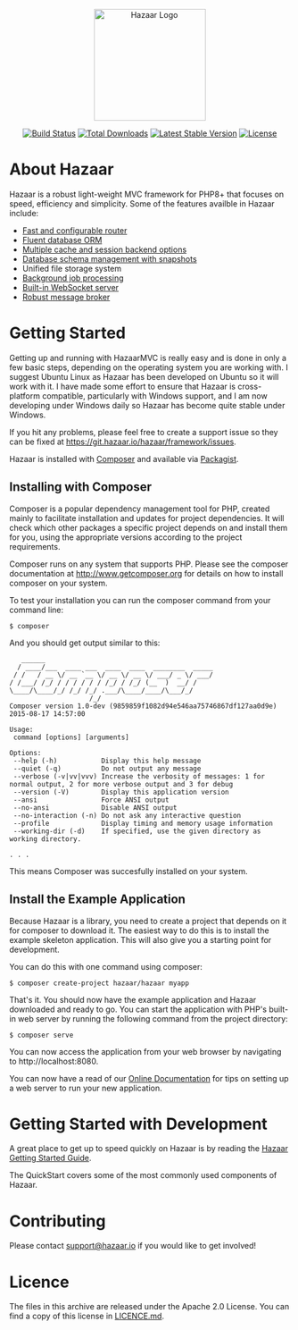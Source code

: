 <p align="center"><a href="https://hazaar.io" target="_blank"><img src="https://git.hazaar.io/hazaar/framework/-/raw/master/libs/hazaar-icon-lg.png?ref_type=heads&inline=false" width="200" alt="Hazaar Logo"></a></p>

<p align="center">
<a href="https://git.hazaar.io/hazaar/framework/pipelines"><img src="https://git.hazaar.io/hazaar/framework/badges/master/pipeline.svg" alt="Build Status"></a>
<a href="https://packagist.org/packages/hazaar/framework"><img src="https://img.shields.io/packagist/dt/hazaar/framework" alt="Total Downloads"></a>
<a href="https://packagist.org/packages/hazaar/framework"><img src="https://img.shields.io/packagist/v/hazaar/framework" alt="Latest Stable Version"></a>
<a href="https://packagist.org/packages/hazaar/framework"><img src="https://img.shields.io/packagist/l/hazaar/framework" alt="License"></a>
</p>

# About Hazaar

Hazaar is a robust light-weight MVC framework for PHP8+ that focuses on speed, efficiency and simplicity.  Some of the
features availble in Hazaar include:

* [Fast and configurable router](https://hazaar.io/docs/basics/routing.html)
* [Fluent database ORM](https://hazaar.io/docs/dbi/overview.html)
* [Multiple cache and session backend options](https://hazaar.io/docs/advanced/caching/overview.html)
* [Database schema management with snapshots](https://hazaar.io/docs/dbi/schema-manager.html)
* Unified file storage system
* [Background job processing](https://hazaar.io/docs/components/warlock/delayed-exec.html)
* [Built-in WebSocket server](https://hazaar.io/docs/components/warlock/overview.html)
* [Robust message broker](https://hazaar.io/docs/components/warlock/realtime-signalling.html)

# Getting Started

Getting up and running with HazaarMVC is really easy and is done in only a few basic
steps, depending on the operating system you are working with.  I suggest Ubuntu Linux
as Hazaar has been developed on Ubuntu so it will work with it.  I have made some effort
to ensure that Hazaar is cross-platform compatible, particularly with Windows support, and
I am now developing under Windows daily so Hazaar has become quite stable under Windows.

If you hit any problems, please feel free to create a support issue so they can be fixed
at https://git.hazaar.io/hazaar/framework/issues.

Hazaar is installed with [Composer](http://getcomposer.org) and available via
[Packagist](http://packagist.org). 

## Installing with Composer

Composer is a popular dependency management tool for PHP, created mainly to facilitate
installation and updates for project dependencies. It will check which other packages
a specific project depends on and install them for you, using the appropriate versions
according to the project requirements.

Composer runs on any system that supports PHP.  Please see the composer documentation at
http://www.getcomposer.org for details on how to install composer on your system.

To test your installation you can run the composer command from your command line:

```
$ composer
```

And you should get output similar to this:

```
   ______
  / ____/___  ____ ___  ____  ____  ________  _____
 / /   / __ \/ __ `__ \/ __ \/ __ \/ ___/ _ \/ ___/
/ /___/ /_/ / / / / / / /_/ / /_/ (__  )  __/ /
\____/\____/_/ /_/ /_/ .___/\____/____/\___/_/
                    /_/
Composer version 1.0-dev (9859859f1082d94e546aa75746867df127aa0d9e) 2015-08-17 14:57:00

Usage:
 command [options] [arguments]

Options:
 --help (-h)           Display this help message
 --quiet (-q)          Do not output any message
 --verbose (-v|vv|vvv) Increase the verbosity of messages: 1 for normal output, 2 for more verbose output and 3 for debug
 --version (-V)        Display this application version
 --ansi                Force ANSI output
 --no-ansi             Disable ANSI output
 --no-interaction (-n) Do not ask any interactive question
 --profile             Display timing and memory usage information
 --working-dir (-d)    If specified, use the given directory as working directory.

. . .
```

This means Composer was succesfully installed on your system.

## Install the Example Application

Because Hazaar is a library, you need to create a project that depends on it for composer
to download it.  The easiest way to do this is to install the example skeleton application.  This will
also give you a starting point for development.

You can do this with one command using composer:

```
$ composer create-project hazaar/hazaar myapp
```

That's it.  You should now have the example application and Hazaar downloaded and ready
to go. You can start the application with PHP's built-in web server by running the following
command from the project directory:

```
$ composer serve
```

You can now access the application from your web browser by navigating to http://localhost:8080.

You can now have a read of our [Online Documentation](https://hazaar.io/docs) for tips
on setting up a web server to run your new application.

# Getting Started with Development

A great place to get up to speed quickly on Hazaar is by reading the
[Hazaar Getting Started Guide](https://hazaar.io/docs/start/introduction).

The QuickStart covers some of the most commonly used components of Hazaar.

# Contributing

Please contact [support@hazaar.io](mailto:support@hazaar.io) if you would like to
get involved!

# Licence

The files in this archive are released under the Apache 2.0 License. You can find a
copy of this license in [LICENCE.md](https://git.hazaar.io/hazaar/framework/blob/master/LICENCE.md).